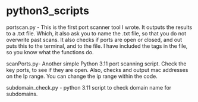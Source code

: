 # python3_scripts
portscan.py - 
  This is the first port scanner tool I wrote.  It outputs the results to a .txt file.  Which, it also ask you to name the .txt file, so that you do not overwrite past scans.  It also checks if ports are open or closed, and out puts this to the terminal, and to the file.  I have included the tags in the file, so you know what the functions do.

scanPorts.py-
   Another simple Python 3.11 port scanning script.  Check the key ports, to see if they are open. Also, checks and output mac addresses on the Ip range.  You can change the ip range within the code.

subdomain_check.py -
   python 3.11 script to check domain name for subdomains.
